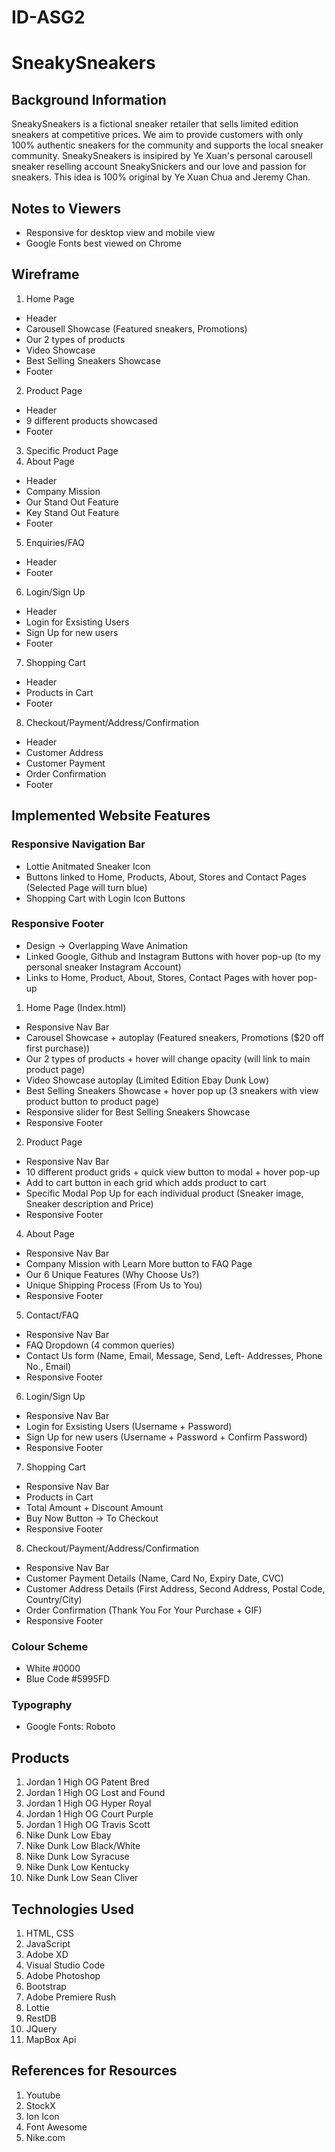 # ID-ASG2

# SneakySneakers
## Background Information
SneakySneakers is a fictional sneaker retailer that sells limited edition sneakers at competitive prices. We aim to provide customers with only 100% authentic sneakers for the community and supports the local sneaker community. 
SneakySneakers is insipired by Ye Xuan's personal carousell sneaker reselling account SneakySnickers and our love and passion for sneakers. This idea is 100% original by Ye Xuan Chua and Jeremy Chan. 

## Notes to Viewers
- Responsive for desktop view and mobile view
- Google Fonts best viewed on Chrome

## Wireframe
 1. Home Page
 - Header
 - Carousell Showcase (Featured sneakers, Promotions)
 - Our 2 types of products
 - Video Showcase 
 - Best Selling Sneakers Showcase
 - Footer
 2. Product Page
 - Header
 - 9 different products showcased
 - Footer
 3. Specific Product Page
 4. About Page
 - Header
 - Company Mission
 - Our Stand Out Feature
 - Key Stand Out Feature
 - Footer
 5. Enquiries/FAQ
 - Header
 - Footer
 6. Login/Sign Up
 - Header
 - Login for Exsisting Users
 - Sign Up for new users
 - Footer
 7. Shopping Cart
 - Header
 - Products in Cart
 - Footer
 8. Checkout/Payment/Address/Confirmation
 - Header
 - Customer Address
 - Customer Payment
 - Order Confirmation
 - Footer
 
## Implemented Website Features
### Responsive Navigation Bar
- Lottie Anitmated Sneaker Icon
- Buttons linked to Home, Products, About, Stores and Contact Pages (Selected Page will turn blue)
- Shopping Cart with Login Icon Buttons

### Responsive Footer
- Design -> Overlapping Wave Animation
- Linked Google, Github and Instagram Buttons with hover pop-up (to my personal sneaker Instagram Account)
- Links to Home, Product, About, Stores, Contact Pages with hover pop-up

 1. Home Page (Index.html)
 - Responsive Nav Bar
 - Carousel Showcase + autoplay (Featured sneakers, Promotions ($20 off first purchase))
 - Our 2 types of products + hover will change opacity (will link to main product page)
 - Video Showcase autoplay (Limited Edition Ebay Dunk Low)
 - Best Selling Sneakers Showcase + hover pop up (3 sneakers with view product button to product page)
 - Responsive slider for Best Selling Sneakers Showcase
 - Responsive Footer
 2. Product Page
 - Responsive Nav Bar
 - 10 different product grids + quick view button to modal + hover pop-up
 - Add to cart button in each grid which adds product to cart
 - Specific Modal Pop Up for each individual product (Sneaker image, Sneaker description and Price)
 - Responsive Footer
 4. About Page
 - Responsive Nav Bar
 - Company Mission with Learn More button to FAQ Page
 - Our 6 Unique Features (Why Choose Us?)
 - Unique Shipping Process (From Us to You)
 - Responsive Footer
 5. Contact/FAQ
 - Responsive Nav Bar
 - FAQ Dropdown (4 common queries)
 - Contact Us form (Name, Email, Message, Send, Left- Addresses, Phone No., Email)
 - Responsive Footer
 6. Login/Sign Up
 - Responsive Nav Bar
 - Login for Exsisting Users (Username + Password)
 - Sign Up for new users (Username + Password + Confirm Password)
 - Responsive Footer
 7. Shopping Cart
 - Responsive Nav Bar
 - Products in Cart
 - Total Amount + Discount Amount
 - Buy Now Button -> To Checkout 
 - Responsive Footer
 8. Checkout/Payment/Address/Confirmation
 - Responsive Nav Bar
 - Customer Payment Details (Name, Card No, Expiry Date, CVC)
 - Customer Address Details (First Address, Second Address, Postal Code, Country/City)
 - Order Confirmation (Thank You For Your Purchase + GIF)
 - Responsive Footer

### Colour Scheme
- White #0000
- Blue Code #5995FD

### Typography
- Google Fonts: Roboto


## Products
1. Jordan 1 High OG Patent Bred
2. Jordan 1 High OG Lost and Found
3. Jordan 1 High OG Hyper Royal 
4. Jordan 1 High OG Court Purple
5. Jordan 1 High OG Travis Scott
6. Nike Dunk Low Ebay
7. Nike Dunk Low Black/White
8. Nike Dunk Low Syracuse 
9. Nike Dunk Low Kentucky
10. Nike Dunk Low Sean Cliver


## Technologies Used 
1. HTML, CSS
2. JavaScript
3. Adobe XD
4. Visual Studio Code
5. Adobe Photoshop
6. Bootstrap
7. Adobe Premiere Rush
8. Lottie
9. RestDB
10. JQuery
11. MapBox Api

## References for Resources
1. Youtube
2. StockX
3. Ion Icon
4. Font Awesome
5. Nike.com